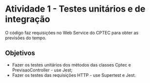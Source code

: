 # Atividade 1 - Testes unitários e de integração

O código faz requisições no Web Service do CPTEC para obter as previsões do tempo.

## Objetivos
- Fazer os testes unitários dos métodos das classes Cptec e PrevisaoController - use Jest;
- Fazer os testes das requisições HTTP - use Supertest e Jest.